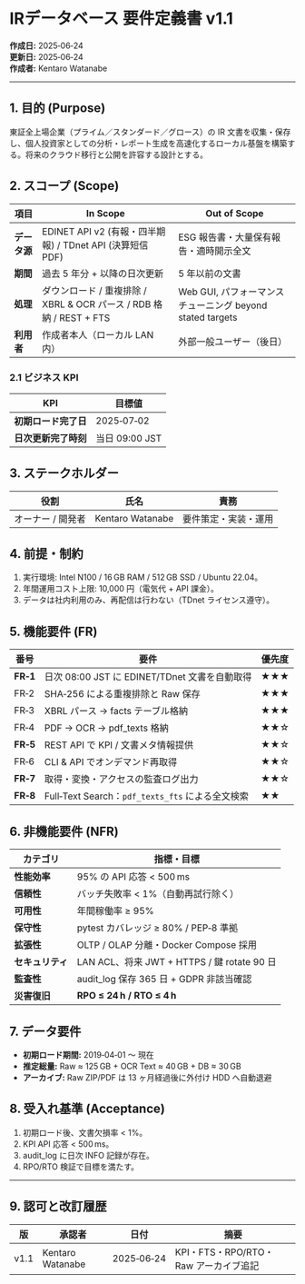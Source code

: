 # IRデータベース 要件定義書 v1.1

**作成日:** 2025‑06‑24  
**更新日:** 2025‑06‑24  
**作成者:** Kentaro Watanabe

---

## 1. 目的 (Purpose)
東証全上場企業（プライム／スタンダード／グロース）の IR 文書を収集・保存し、個人投資家としての分析・レポート生成を高速化するローカル基盤を構築する。将来のクラウド移行と公開を許容する設計とする。

## 2. スコープ (Scope)
| 項目 | In Scope | Out of Scope |
|------|----------|--------------|
| **データ源** | EDINET API v2 (有報・四半期報) / TDnet API (決算短信 PDF) | ESG 報告書・大量保有報告・適時開示全文 |
| **期間** | 過去 5 年分 + 以降の日次更新 | 5 年以前の文書 |
| **処理** | ダウンロード / 重複排除 / XBRL & OCR パース / RDB 格納 / REST + FTS | Web GUI, パフォーマンスチューニング beyond stated targets |
| **利用者** | 作成者本人（ローカル LAN 内） | 外部一般ユーザー（後日） |

### 2.1 ビジネス KPI
| KPI | 目標値 |
|------|------|
| **初期ロード完了日** | 2025‑07‑02 |
| **日次更新完了時刻** | 当日 09:00 JST |

## 3. ステークホルダー
| 役割 | 氏名 | 責務 |
|------|------|------|
| オーナー / 開発者 | Kentaro Watanabe | 要件策定・実装・運用 |

## 4. 前提・制約
1. 実行環境: Intel N100 / 16 GB RAM / 512 GB SSD / Ubuntu 22.04。  
2. 年間運用コスト上限: 10,000 円（電気代 + API 課金）。  
3. データは社内利用のみ、再配信は行わない（TDnet ライセンス遵守）。

## 5. 機能要件 (FR)
| 番号 | 要件 | 優先度 |
|------|------|------|
| **FR‑1** | 日次 08:00 JST に EDINET/TDnet 文書を自動取得 | ★★★ |
| FR‑2 | SHA‑256 による重複排除と Raw 保存 | ★★★ |
| FR‑3 | XBRL パース → facts テーブル格納 | ★★★ |
| FR‑4 | PDF → OCR → pdf_texts 格納 | ★★☆ |
| **FR‑5** | REST API で KPI / 文書メタ情報提供 | ★★☆ |
| FR‑6 | CLI & API でオンデマンド再取得 | ★★☆ |
| **FR‑7** | 取得・変換・アクセスの監査ログ出力 | ★★☆ |
| **FR‑8** | Full‑Text Search：`pdf_texts_fts` による全文検索 | ★★ |

## 6. 非機能要件 (NFR)
| カテゴリ | 指標・目標 |
|----------|-----------|
| **性能効率** | 95% の API 応答 < 500 ms |
| **信頼性** | バッチ失敗率 < 1%（自動再試行除く） |
| **可用性** | 年間稼働率 ≥ 95% |
| **保守性** | pytest カバレッジ ≥ 80% / PEP‑8 準拠 |
| **拡張性** | OLTP / OLAP 分離・Docker Compose 採用 |
| **セキュリティ** | LAN ACL、将来 JWT + HTTPS / 鍵 rotate 90 日 |
| **監査性** | audit_log 保存 365 日 + GDPR 非該当確認 |
| **災害復旧** | **RPO ≤ 24 h / RTO ≤ 4 h** |

## 7. データ要件
- **初期ロード期間:** 2019‑04‑01 ～ 現在  
- **推定総量:** Raw ≈ 125 GB + OCR Text ≈ 40 GB + DB ≈ 30 GB  
- **アーカイブ:** Raw ZIP/PDF は 13 ヶ月経過後に外付け HDD へ自動退避

## 8. 受入れ基準 (Acceptance)
1. 初期ロード後、文書欠損率 < 1%。  
2. KPI API 応答 < 500 ms。  
3. audit_log に日次 INFO 記録が存在。  
4. RPO/RTO 検証で目標を満たす。

---

## 9. 認可と改訂履歴
| 版 | 承認者 | 日付 | 摘要 |
|----|--------|------|------|
| v1.1 | Kentaro Watanabe | 2025‑06‑24 | KPI・FTS・RPO/RTO・Raw アーカイブ追記 |

